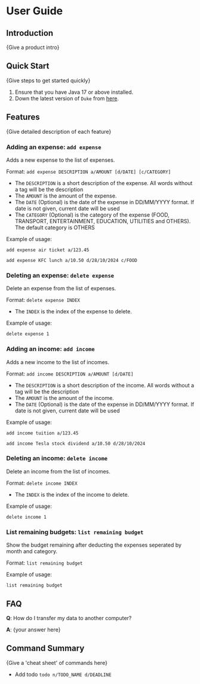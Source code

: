 # User Guide

## Introduction

{Give a product intro}

## Quick Start

{Give steps to get started quickly}

1. Ensure that you have Java 17 or above installed.
1. Down the latest version of `Duke` from [here](http://link.to/duke).

## Features 

{Give detailed description of each feature}

### Adding an expense: `add expense`
Adds a new expense to the list of expenses.

Format: `add expense DESCRIPTION a/AMOUNT [d/DATE] [c/CATEGORY]`

* The `DESCRIPTION` is a short description of the expense. All words without a tag will be the description
* The `AMOUNT` is the amount of the expense.
* The `DATE` (Optional) is the date of the expense in DD/MM/YYYY format. If date is not given, current date will be used
* The `CATEGORY` (Optional) is the category of the expense (FOOD, TRANSPORT, ENTERTAINMENT, EDUCATION, UTILITIES and OTHERS). The default category is OTHERS

Example of usage: 

`add expense air ticket a/123.45`

`add expense KFC lunch a/10.50 d/28/10/2024 c/FOOD`

### Deleting an expense: `delete expense`
Delete an expense from the list of expenses.

Format: `delete expense INDEX`

* The `INDEX` is the index of the expense to delete.

Example of usage:

`delete expense 1`

### Adding an income: `add income`
Adds a new income to the list of incomes.

Format: `add income DESCRIPTION a/AMOUNT [d/DATE]`

* The `DESCRIPTION` is a short description of the income. All words without a tag will be the description
* The `AMOUNT` is the amount of the income.
* The `DATE` (Optional) is the date of the expense in DD/MM/YYYY format. If date is not given, current date will be used

Example of usage:

`add income tuition a/123.45`

`add income Tesla stock dividend a/10.50 d/28/10/2024`

### Deleting an income: `delete income`
Delete an income from the list of incomes.

Format: `delete income INDEX`

* The `INDEX` is the index of the income to delete.

Example of usage:

`delete income 1`

### List remaining budgets: `list remaining budget`
Show the budget remaining after deducting the expenses seperated by month and category.

Format: `list remaining budget`

Example of usage:

`list remaining budget`

## FAQ

**Q**: How do I transfer my data to another computer? 

**A**: {your answer here}

## Command Summary

{Give a 'cheat sheet' of commands here}

* Add todo `todo n/TODO_NAME d/DEADLINE`
